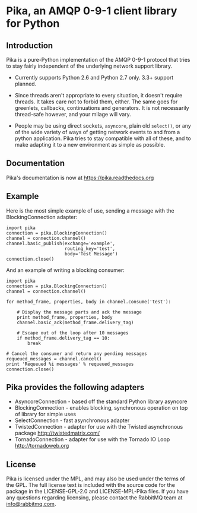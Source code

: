 # Pika, an AMQP 0-9-1 client library for Python

## Introduction
Pika is a pure-Python implementation of the AMQP 0-9-1 protocol that tries
to stay fairly independent of the underlying network support library.

 * Currently supports Python 2.6 and Python 2.7 only. 3.3+ support planned.

 * Since threads aren't appropriate to every situation, it doesn't
   require threads. It takes care not to forbid them, either. The same
   goes for greenlets, callbacks, continuations and generators. It is
   not necessarily thread-safe however, and your milage will vary.

 * People may be using direct sockets, `asyncore`, plain old `select()`,
   or any of the wide variety of ways of getting network events to and from a
   python application. Pika tries to stay compatible with all of these, and to
   make adapting it to a new environment as simple as possible.

## Documentation
Pika's documentation is now at https://pika.readthedocs.org

## Example
Here is the most simple example of use, sending a message with the BlockingConnection adapter:

    import pika
    connection = pika.BlockingConnection()
    channel = connection.channel()
    channel.basic_publish(exchange='example',
                          routing_key='test',
                          body='Test Message')
    connection.close()

And an example of writing a blocking consumer:

    import pika
    connection = pika.BlockingConnection()
    channel = connection.channel()

    for method_frame, properties, body in channel.consume('test'):

        # Display the message parts and ack the message
        print method_frame, properties, body
        channel.basic_ack(method_frame.delivery_tag)

        # Escape out of the loop after 10 messages
        if method_frame.delivery_tag == 10:
            break

    # Cancel the consumer and return any pending messages
    requeued_messages = channel.cancel()
    print 'Requeued %i messages' % requeued_messages
    connection.close()

## Pika provides the following adapters
 * AsyncoreConnection - based off the standard Python library asyncore
 * BlockingConnection - enables blocking, synchronous operation on top of
                        library for simple uses
 * SelectConnection   - fast asynchronous adapter
 * TwistedConnection  - adapter for use with the Twisted asynchronous package http://twistedmatrix.com/
 * TornadoConnection  - adapter for use with the Tornado IO Loop http://tornadoweb.org

## License
Pika is licensed under the MPL, and may also be used under the terms
of the GPL. The full license text is included with the source code for
the package in the LICENSE-GPL-2.0 and LICENSE-MPL-Pika files. If you
have any questions regarding licensing, please contact the RabbitMQ team
at <info@rabbitmq.com>.
